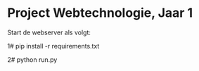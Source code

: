 # Project Webtechnologie, Jaar 1

Start de webserver als volgt:

1#   pip install -r requirements.txt

2#   python run.py
